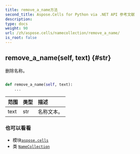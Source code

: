 ```yaml
---
title: remove_a_name方法
second_title: Aspose.Cells for Python via .NET API 参考文献
description:
type: docs
weight: 90
url: /zh/aspose.cells/namecollection/remove_a_name/
is_root: false
---
```

##  remove_a_name(self, text) {#str}
删除名称。



```python

def remove_a_name(self, text):
    ...
```


|范围|类型|描述|
| :- | :- | :- |
| text | str |名称文本。|



### 也可以看看
* 模块[`aspose.cells`](../../)
* 类 [`NameCollection`](/cells/python-net/zh/aspose.cells/namecollection)
